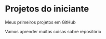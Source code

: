 # Projetos do iniciante
 Meus primeiros projetos em GitHub
 
 Vamos aprender muitas coisas sobre repositório
